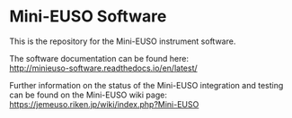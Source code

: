 Mini-EUSO Software
===================

This is the repository for the Mini-EUSO instrument software. 

The software documentation can be found here:  
http://minieuso-software.readthedocs.io/en/latest/

Further information on the status of the Mini-EUSO integration and testing can be found on the Mini-EUSO wiki page: https://jemeuso.riken.jp/wiki/index.php?Mini-EUSO

